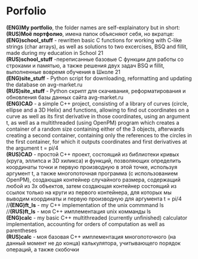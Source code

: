 # Porfolio
**(ENG)My portfolio**, the folder names are self-explainatory but in short:<br />
**(RUS)Моё портфолио**, имена папок объясняют себя, но вкратце:<br />
**(ENG)school_stuff** - rewritten basic C functions for working with C-like strings (char arrays), as well as solutions to two excercises, BSQ and fillit, made during my education in School 21<br />
**(RUS)school_stuff** -переписанные базовые C функции для работы со строками и памятью, а также решения двух задач BSQ и fillit, выполненные вовремя обучения в Школе 21<br />
**(ENG)site_stuff** - Python script for downloading, reformatting and updating the database on avg-market.ru<br />
**(RUS)site_stuff** - Python скрипт для скачивания, реформатирования и обновления базы данных сайта avg-market.ru<br />
**(ENG)CAD** - a simple C++ project, consisting of a library of curves (circle, ellipse and a 3D Helix) and functions, allowing to find out coordinates on a curve as well as its first derivative in those coordinates, using an argument t, as well as a multithreaded (using OpenPM) program which creates a container of a random size containing either of the 3 objects, afterwards creating a second container, containing only the references to the circles in the first container, for which it outputs coordinates and first derivatives at the argument t = pi/4<br />
**(RUS)CAD** - простой C++ проект, состоящий из библиотеки кривых (круга, эллипса и 3D хиликса) и функций, позволяющих определить координаты точки и первую производную в этой точке, используя аргумент t, а также многопоточная программа (с использованием OpenPM), создающая контейнер случайного размера, содержащий любой из 3х объектов, затем создающая контейнер состоящий из ссылок только на круги из первого контейнера, для которых мы выводим координаты и первую производную для аргумента t = pi/4
//**(ENG)ft_ls** - my C++ implementation of the unix commmand ls<br />
//**(RUS)ft_ls** - моя C++ имплементация unix комманды ls<br />
**(ENG)calc** - my basic C++ multithreaded (currently unfinished) calculator implementation, accounting for orders of computation as well as parentheses<br />
**(RUS)calc** - моя базовая C++ имплементация многопоточного (на данный момент не до конца) калькулятора, учитывающего порядок операций, а также скобочки<br />
